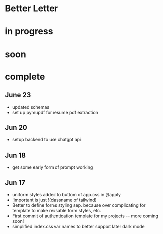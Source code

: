 # Better Letter

# in progress

# soon



# complete


## June 23
- updated schemas
- set up pymupdf for resume pdf extraction

## Jun 20

- setup backend to use chatgpt api

## Jun 18

- get some early form of prompt working

## Jun 17

- uniform styles added to buttom of app.css in @apply
- !important is just !(classname of tailwind)
- Better to define forms styling sep. because over complicating for template to make reusable form styles, etc.
- First commit of authentication template for my projects -- more coming soon!
- simplified index.css var names to better support later dark mode
